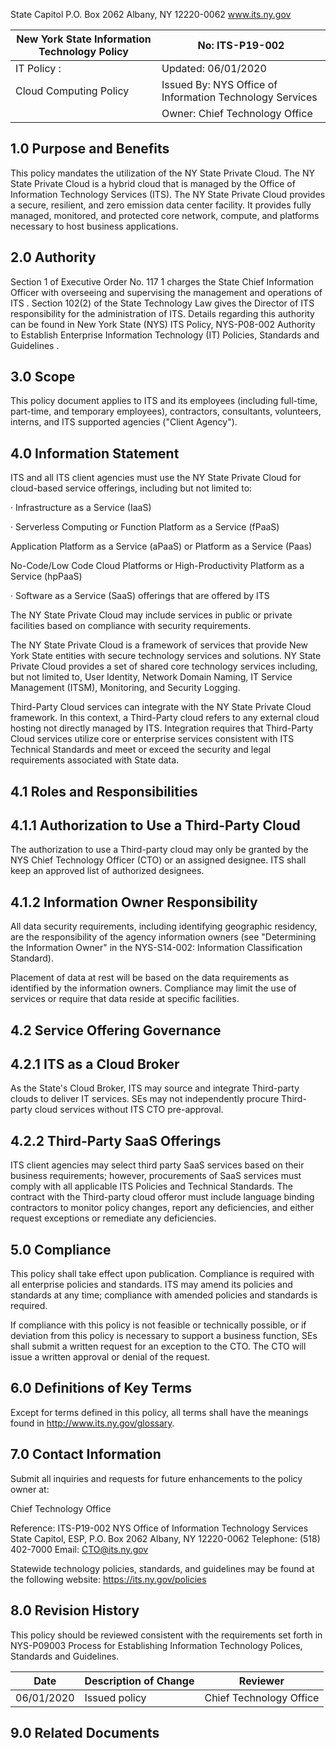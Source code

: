 
<!-- image -->

State Capitol P.O. Box 2062 Albany, NY 12220-0062 www.its.ny.gov


| New York State Information Technology Policy   | No:  ITS-P19-002                                           |
|------------------------------------------------|------------------------------------------------------------|
| IT Policy :                                    | Updated:  06/01/2020                                       |
| Cloud Computing Policy                         | Issued By:  NYS Office of Information  Technology Services |
|                                                | Owner:  Chief Technology Office                            |

## 1.0 Purpose and Benefits

This policy mandates the utilization of the NY State Private Cloud. The NY State Private Cloud is a hybrid cloud that is managed by the Office of Information Technology Services (ITS). The NY State Private Cloud provides a secure, resilient, and zero emission data center facility. It provides fully managed, monitored, and protected core network, compute, and platforms necessary to host business applications.

## 2.0 Authority

Section 1 of Executive Order No. 117 1 charges the State Chief Information Officer with overseeing and supervising the management and operations of ITS . Section 102(2) of the State Technology Law gives the Director of ITS responsibility for the administration of ITS. Details regarding this authority can be found in New York State (NYS) ITS Policy, NYS-P08-002 Authority to Establish Enterprise Information Technology (IT) Policies, Standards and Guidelines .

## 3.0 Scope

This policy document applies to ITS and its employees (including full-time, part-time, and temporary employees), contractors, consultants, volunteers, interns, and ITS supported agencies ("Client Agency").

## 4.0 Information Statement

ITS and all ITS client agencies must use the NY State Private Cloud for cloud-based service offerings, including but not limited to:

· Infrastructure as a Service (IaaS)

· Serverless Computing or Function Platform as a Service (fPaaS)

Application Platform as a Service (aPaaS) or Platform as a Service (Paas)

No-Code/Low Code Cloud Platforms or High-Productivity Platform as a Service (hpPaaS)

· Software as a Service (SaaS) offerings that are offered by ITS

The NY State Private Cloud may include services in public or private facilities based on compliance with security requirements.

The NY State Private Cloud is a framework of services that provide New York State entities with secure technology services and solutions. NY State Private Cloud provides a set of shared core technology services including, but not limited to, User Identity, Network Domain Naming, IT Service Management (ITSM), Monitoring, and Security Logging.

Third-Party Cloud services can integrate with the NY State Private Cloud framework. In this context, a Third-Party cloud refers to any external cloud hosting not directly managed by ITS. Integration requires that Third-Party Cloud services utilize core or enterprise services consistent with ITS Technical Standards and meet or exceed the security and legal requirements associated with State data.

## 4.1 Roles and Responsibilities

## 4.1.1 Authorization to Use a Third-Party Cloud

The authorization to use a Third-party cloud may only be granted by the NYS Chief Technology Officer (CTO) or an assigned designee. ITS shall keep an approved list of authorized designees.

## 4.1.2 Information Owner Responsibility

All data security requirements, including identifying geographic residency, are the responsibility of the agency information owners (see "Determining the Information Owner" in the NYS-S14-002: Information Classification Standard).

Placement of data at rest will be based on the data requirements as identified by the information owners. Compliance may limit the use of services or require that data reside at specific facilities.

## 4.2 Service Offering Governance

## 4.2.1 ITS as a Cloud Broker

As the State's Cloud Broker, ITS may source and integrate Third-party clouds to deliver IT services. SEs may not independently procure Third-party cloud services without ITS CTO pre-approval.

## 4.2.2 Third-Party SaaS Offerings

ITS client agencies may select third party SaaS services based on their business requirements; however, procurements of SaaS services must comply with all applicable ITS Policies and Technical Standards. The contract with the Third-party cloud offeror must include language binding contractors to monitor policy changes, report any deficiencies, and either request exceptions or remediate any deficiencies.

## 5.0 Compliance

This policy shall take effect upon publication. Compliance is required with all enterprise policies and standards. ITS may amend its policies and standards at any time; compliance with amended policies and standards is required.

If compliance with this policy is not feasible or technically possible, or if deviation from this policy is necessary to support a business function, SEs shall submit a written request for an exception to the CTO. The CTO will issue a written approval or denial of the request.

## 6.0 Definitions of Key Terms

Except for terms defined in this policy, all terms shall have the meanings found in http://www.its.ny.gov/glossary.

## 7.0 Contact Information

Submit all inquiries and requests for future enhancements to the policy owner at:

Chief Technology Office

Reference: ITS-P19-002 NYS Office of Information Technology Services State Capitol, ESP, P.O. Box 2062 Albany, NY 12220-0062 Telephone: (518) 402-7000 Email: CTO@its.ny.gov

Statewide technology policies, standards, and guidelines may be found at the following website: https://its.ny.gov/policies

## 8.0 Revision History

This policy should be reviewed consistent with the requirements set forth in NYS-P09003 Process for Establishing Information Technology Polices, Standards and Guidelines.


| Date       | Description of Change   | Reviewer                 |
|------------|-------------------------|--------------------------|
| 06/01/2020 | Issued policy           | Chief Technology  Office |

## 9.0 Related Documents